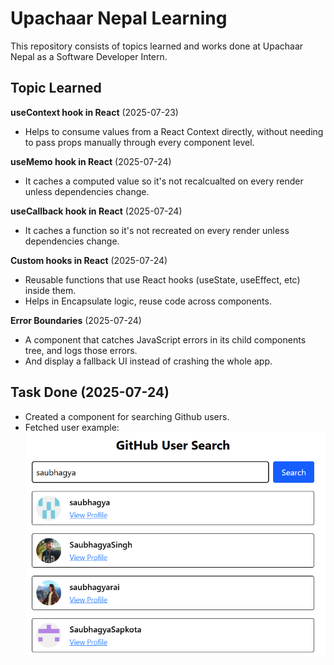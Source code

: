 # Upachaar Nepal Learning

This repository consists of topics learned and works done at Upachaar Nepal as a Software Developer Intern.

## Topic Learned

**useContext hook in React** (2025-07-23)
- Helps to consume values from a React Context directly, without needing to pass props manually through every component level.

**useMemo hook in React** (2025-07-24)
- It caches a computed value so it's not recalcualted on every render unless dependencies change.

**useCallback hook in React** (2025-07-24)
- It caches a function so it's not recreated on every render unless dependencies change.

**Custom hooks in React** (2025-07-24)
- Reusable functions that use React hooks (useState, useEffect, etc) inside them.
- Helps in Encapsulate logic, reuse code across components.

**Error Boundaries** (2025-07-24)
- A component that catches JavaScript errors in its child components tree, and logs those errors.
- And display a fallback UI instead of crashing the whole app.

## Task Done (2025-07-24)
- Created a component for searching Github users.
- Fetched user example:
![github Search](./public/github_Search.png)